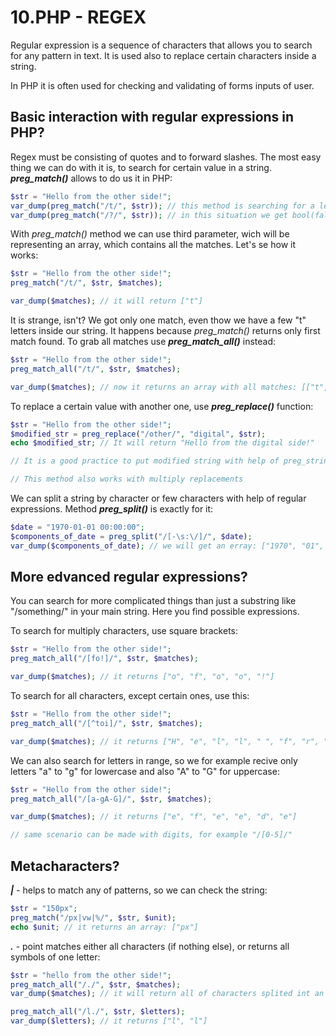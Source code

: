 # 10.PHP - REGEX

Regular expression is a sequence of characters that allows you to search for any pattern in text. It is used also to replace certain characters inside a string.

In PHP it is often used for checking and validating of forms inputs of user.

## Basic interaction with regular expressions in PHP?

Regex must be consisting of quotes and to forward slashes. The most easy thing we can do with it is, to search for certain value in a string. ***preg_match()*** allows to do us it in PHP:
```php
$str = "Hello from the other side!";
var_dump(preg_match("/t/", $str)); // this method is searching for a letter "t" inside of $str. In our case it returns int(1), which represents boolean true.
var_dump(preg_match("/?/", $str)); // in this situation we get bool(false), because we haven't question mark in our string
```

With *preg_match()* method we can use third parameter, wich will be representing an array, which contains all the matches. Let's se how it works:
```php
$str = "Hello from the other side!";
preg_match("/t/", $str, $matches);

var_dump($matches); // it will return ["t"]
```
It is strange, isn't? We got only one match, even thow we have a few "t" letters inside our string. It happens because *preg_match()* returns only first match found. To grab all matches use ***preg_match_all()*** instead:
```php
$str = "Hello from the other side!";
preg_match_all("/t/", $str, $matches);

var_dump($matches); // now it returns an array with all matches: [["t", "t"]]
```

To replace a certain value with another one, use ***preg_replace()*** function:
```php
$str = "Hello from the other side!";
$modified_str = preg_replace("/other/", "digital", $str);
echo $modified_str; // It will return "Hello from the digital side!"

// It is a good practice to put modified string with help of preg_string() into a new variable. 

// This method also works with multiply replacements
```

We can split a string by character or few characters with help of regular expressions. Method ***preg_split()*** is exactly for it:
```php
$date = "1970-01-01 00:00:00";
$components_of_date = preg_split("/[-\s:\/]/", $date);
var_dump($components_of_date); // we will get an erray: ["1970", "01", "01", "00", "00", "00"]. "/[-\s:\/]/" is more edvanced regular expression, wich will be explained in few seconds below
```

## More edvanced regular expressions?
You can search for more complicated things than just a substring like "/something/" in your main string. Here you find possible expressions.

To search for multiply characters, use square brackets:
```php
$str = "Hello from the other side!";
preg_match_all("/[fo!]/", $str, $matches);

var_dump($matches); // it returns ["o", "f", "o", "o", "!"]
```

To search for all characters, except certain ones, use this:
```php
$str = "Hello from the other side!";
preg_match_all("/[^toi]/", $str, $matches);

var_dump($matches); // it returns ["H", "e", "l", "l", " ", "f", "r", "m", " ", "h", "e", " ", "h", "e", "r", " ", "s", "d", "e"]
```

We can also search for letters in range, so we for example recive only letters "a" to "g" for lowercase and also "A" to "G" for uppercase:
```php
$str = "Hello from the other side!";
preg_match_all("/[a-gA-G]/", $str, $matches);

var_dump($matches); // it returns ["e", "f", "e", "e", "d", "e"]

// same scenario can be made with digits, for example "/[0-5]/"
```

## Metacharacters?

***|*** - helps to match any of patterns, so we can check the string:
```php
$str = "150px";
preg_match("/px|vw|%/", $str, $unit);
echo $unit; // it returns an array: ["px"]
```

***.*** - point matches either all characters (if nothing else), or returns all symbols of one letter:
```php
$str = "hello from the other side!";
preg_match_all("/./", $str, $matches);
var_dump($matches); // it will return all of characters splited int an array;

preg_match_all("/l./", $str, $letters);
var_dump($letters); // it returns ["l", "l"]
```





